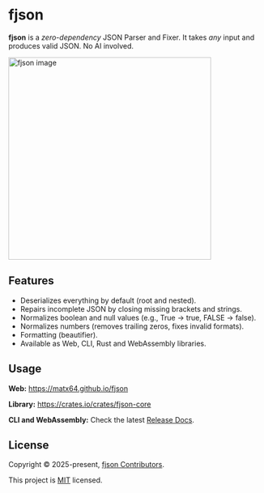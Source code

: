 # fjson

**fjson** is a _zero-dependency_ JSON Parser and Fixer. It takes _any_ input and produces valid JSON. No AI involved.

<a href="https://postimg.cc/18JJ7vJ5">
  <img src="https://i.postimg.cc/QMrwtP75/fjson-hero.webp" height="400" alt="fjson image" />
</a>

## Features

- Deserializes everything by default (root and nested).
- Repairs incomplete JSON by closing missing brackets and strings.
- Normalizes boolean and null values (e.g., True → true, FALSE → false).
- Normalizes numbers (removes trailing zeros, fixes invalid formats).
- Formatting (beautifier).
- Available as Web, CLI, Rust and WebAssembly libraries.

## Usage

**Web:** https://matx64.github.io/fjson

**Library:** https://crates.io/crates/fjson-core

**CLI and WebAssembly:** Check the latest [Release Docs](https://github.com/matx64/fjson/releases/latest).

## License

Copyright © 2025-present, [fjson Contributors](https://github.com/matx64/fjson/graphs/contributors).

This project is [MIT](https://github.com/matx64/fjson/blob/main/LICENSE) licensed.
